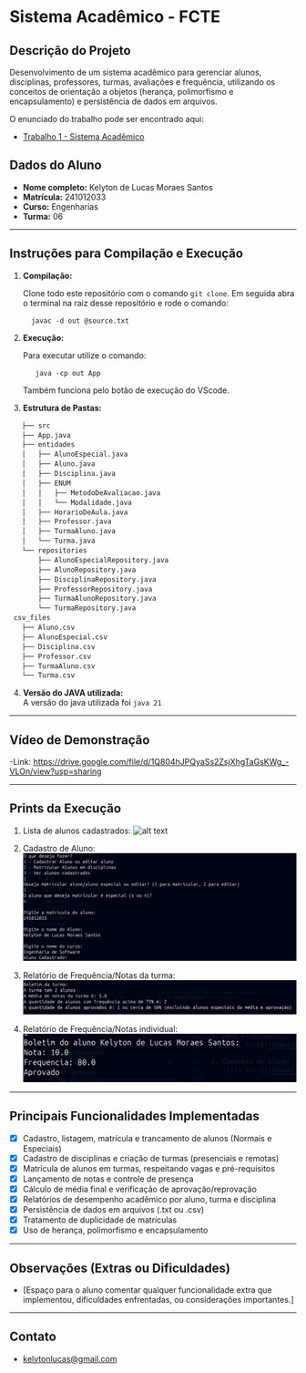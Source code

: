 # Sistema Acadêmico - FCTE

## Descrição do Projeto

Desenvolvimento de um sistema acadêmico para gerenciar alunos, disciplinas, professores, turmas, avaliações e frequência, utilizando os conceitos de orientação a objetos (herança, polimorfismo e encapsulamento) e persistência de dados em arquivos.

O enunciado do trabalho pode ser encontrado aqui:

- [Trabalho 1 - Sistema Acadêmico](https://github.com/lboaventura25/OO-T06_2025.1_UnB_FCTE/blob/main/trabalhos/ep1/README.md)

## Dados do Aluno

- **Nome completo:** Kelyton de Lucas Moraes Santos
- **Matrícula:** 241012033
- **Curso:** Engenharias
- **Turma:** 06

---

## Instruções para Compilação e Execução

1.  **Compilação:**

    Clone todo este repositório com o comando `git clone`.
    Em seguida abra o terminal na raiz desse repositório e rode o comando:

    >

          javac -d out @source.txt

    >

2.  **Execução:**

    Para executar utilize o comando:

    >

           java -cp out App

    >

    Também funciona pelo botão de execução do VScode.

3.  **Estrutura de Pastas:**

```bash
   ├── src
   ├── App.java
   ├── entidades
   │   ├── AlunoEspecial.java
   │   ├── Aluno.java
   │   ├── Disciplina.java
   │   ├── ENUM
   │   │   ├── MetodoDeAvaliacao.java
   │   │   └── Modalidade.java
   │   ├── HorarioDeAula.java
   │   ├── Professor.java
   │   ├── TurmaAluno.java
   │   └── Turma.java
   └── repositories
       ├── AlunoEspecialRepository.java
       ├── AlunoRepository.java
       ├── DisciplinaRepository.java
       ├── ProfessorRepository.java
       ├── TurmaAlunoRepository.java
       └── TurmaRepository.java
 csv_files
   ├── Aluno.csv
   ├── AlunoEspecial.csv
   ├── Disciplina.csv
   ├── Professor.csv
   ├── TurmaAluno.csv
   └── Turma.csv

```

4.  **Versão do JAVA utilizada:**  
    A versão do java utilizada foi `java 21`

---

## Vídeo de Demonstração

-Link: https://drive.google.com/file/d/1Q804hJPQyaSs2ZsjXhgTaGsKWg_-VLOn/view?usp=sharing

---

## Prints da Execução

1. Lista de alunos cadastrados:
   ![alt text](resources/image%20copy.png)

2. Cadastro de Aluno:  
   ![alt text](resources/image.png)

3. Relatório de Frequência/Notas da turma:  
   ![alt text](resources/3.png)

4. Relatório de Frequência/Notas individual:
   ![alt text](/resources/4.png)

---

## Principais Funcionalidades Implementadas

- [x] Cadastro, listagem, matrícula e trancamento de alunos (Normais e Especiais)
- [x] Cadastro de disciplinas e criação de turmas (presenciais e remotas)
- [x] Matrícula de alunos em turmas, respeitando vagas e pré-requisitos
- [x] Lançamento de notas e controle de presença
- [x] Cálculo de média final e verificação de aprovação/reprovação
- [x] Relatórios de desempenho acadêmico por aluno, turma e disciplina
- [x] Persistência de dados em arquivos (.txt ou .csv)
- [x] Tratamento de duplicidade de matrículas
- [x] Uso de herança, polimorfismo e encapsulamento

---

## Observações (Extras ou Dificuldades)

- [Espaço para o aluno comentar qualquer funcionalidade extra que implementou, dificuldades enfrentadas, ou considerações importantes.]

---

## Contato

- kelytonlucas@gmail.com
